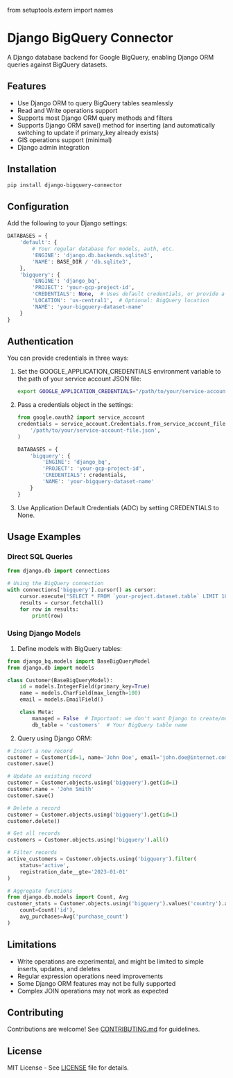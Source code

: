 from setuptools.extern import names

# Django BigQuery Connector

A Django database backend for Google BigQuery, enabling Django ORM queries against BigQuery datasets.

## Features

- Use Django ORM to query BigQuery tables seamlessly
- Read and Write operations support
- Supports most Django ORM query methods and filters
- Supports Django ORM save() method for inserting (and automatically switching to update if primary_key already exists)
- GIS operations support (minimal)
- Django admin integration

## Installation

```bash
pip install django-bigquery-connector
```

## Configuration

Add the following to your Django settings:

```python
DATABASES = {
    'default': {
        # Your regular database for models, auth, etc.
        'ENGINE': 'django.db.backends.sqlite3',
        'NAME': BASE_DIR / 'db.sqlite3',
    },
    'bigquery': {
        'ENGINE': 'django_bq',
        'PROJECT': 'your-gcp-project-id',
        'CREDENTIALS': None,  # Uses default credentials, or provide a credentials object
        'LOCATION': 'us-central1',  # Optional: BigQuery location
        'NAME': 'your-bigquery-dataset-name'
    }
}
```

## Authentication

You can provide credentials in three ways:

1. Set the GOOGLE_APPLICATION_CREDENTIALS environment variable to the path of your service account JSON file:
   ```bash
   export GOOGLE_APPLICATION_CREDENTIALS="/path/to/your/service-account-file.json"
   ```

2. Pass a credentials object in the settings:
   ```python
   from google.oauth2 import service_account
   credentials = service_account.Credentials.from_service_account_file(
       '/path/to/your/service-account-file.json',
   )

   DATABASES = {
       'bigquery': {
           'ENGINE': 'django_bq',
           'PROJECT': 'your-gcp-project-id',
           'CREDENTIALS': credentials,
           'NAME': 'your-bigquery-dataset-name'
       }
   }
   ```

3. Use Application Default Credentials (ADC) by setting CREDENTIALS to None.

## Usage Examples

### Direct SQL Queries

```python
from django.db import connections

# Using the BigQuery connection
with connections['bigquery'].cursor() as cursor:
    cursor.execute("SELECT * FROM `your-project.dataset.table` LIMIT 10")
    results = cursor.fetchall()
    for row in results:
        print(row)
```

### Using Django Models

1. Define models with BigQuery tables:

```python
from django_bq.models import BaseBigQueryModel
from django.db import models

class Customer(BaseBigQueryModel):
    id = models.IntegerField(primary_key=True)
    name = models.CharField(max_length=100)
    email = models.EmailField()

    class Meta:
        managed = False  # Important: we don't want Django to create/modify tables
        db_table = 'customers'  # Your BigQuery table name
```

2. Query using Django ORM:

```python
# Insert a new record
customer = Customer(id=1, name='John Doe', email='john.doe@internet.com')
customer.save()

# Update an existing record
customer = Customer.objects.using('bigquery').get(id=1)
customer.name = 'John Smith'
customer.save()

# Delete a record
customer = Customer.objects.using('bigquery').get(id=1)
customer.delete()

# Get all records
customers = Customer.objects.using('bigquery').all()

# Filter records
active_customers = Customer.objects.using('bigquery').filter(
    status='active',
    registration_date__gte='2023-01-01'
)

# Aggregate functions
from django.db.models import Count, Avg
customer_stats = Customer.objects.using('bigquery').values('country').annotate(
    count=Count('id'),
    avg_purchases=Avg('purchase_count')
)
```

## Limitations

- Write operations are experimental, and might be limited to simple inserts, updates, and deletes
- Regular expression operations need improvements
- Some Django ORM features may not be fully supported
- Complex JOIN operations may not work as expected

## Contributing

Contributions are welcome! See [CONTRIBUTING.md](CONTRIBUTING.md) for guidelines.

## License

MIT License - See [LICENSE](LICENSE) file for details.
